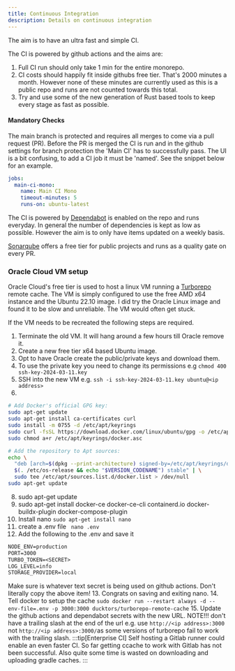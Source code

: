 ```yaml
---
title: Continuous Integration
description: Details on continuous integration
---
```


The aim is to have an ultra fast and simple CI.

The CI is powered by github actions and the aims are:
1. Full CI run should only take 1 min for the entire monorepo.
2. CI costs should happily fit inside githubs free tier. That's 2000 minutes a month. However none of these minutes are currently used as this is a public repo and runs are not counted towards this total.
3. Try and use some of the new generation of Rust based tools to keep every stage as fast as possible.

#### Mandatory Checks

The main branch is protected and requires all merges to come via a pull request (PR). Before the PR is merged the CI is run and in the github settings for branch protection the 'Main CI' has to successfully pass. The UI is a bit confusing, to add a CI job it must be 'named'. See the snippet below for an example.

```yaml
jobs:
  main-ci-mono:
    name: Main CI Mono
    timeout-minutes: 5
    runs-on: ubuntu-latest
```

The CI is powered by
[Dependabot](https://github.com/dependabot) is enabled on the repo and runs everyday. In general the number of dependencies is kept as low as possible. However the aim is to only have items updated on a weekly basis.

[Sonarqube](https://sonarcloud.io/organizations/nigelbreslaw/projects) offers a free tier for public projects and runs as a quality gate on every PR.

### Oracle Cloud VM setup
Oracle Cloud's free tier is used to host a linux VM running a [Turborepo](https://turbo.build) remote cache. The VM is simply configured to use the free AMD x64 instance and the Ubuntu 22.10 image. I did try the Oracle Linux image and found it to be slow and unreliable. The VM would often get stuck.

If the VM needs to be recreated the following steps are required.
1. Terminate the old VM. It will hang around a few hours till Oracle remove it.
2. Create a new free tier x64 based Ubuntu image.
3. Opt to have Oracle create the public/private keys and download them.
4. To use the private key you need to change its permissions e.g `chmod 400 ssh-key-2024-03-11.key`
5. SSH into the new VM e.g. `ssh -i ssh-key-2024-03-11.key ubuntu@<ip address>`
7. 
```bash
# Add Docker's official GPG key:
sudo apt-get update
sudo apt-get install ca-certificates curl
sudo install -m 0755 -d /etc/apt/keyrings
sudo curl -fsSL https://download.docker.com/linux/ubuntu/gpg -o /etc/apt/keyrings/docker.asc
sudo chmod a+r /etc/apt/keyrings/docker.asc

# Add the repository to Apt sources:
echo \
  "deb [arch=$(dpkg --print-architecture) signed-by=/etc/apt/keyrings/docker.asc] https://download.docker.com/linux/ubuntu \
  $(. /etc/os-release && echo "$VERSION_CODENAME") stable" | \
  sudo tee /etc/apt/sources.list.d/docker.list > /dev/null
sudo apt-get update
```

8. sudo apt-get update
9. sudo apt-get install docker-ce docker-ce-cli containerd.io docker-buildx-plugin docker-compose-plugin
10. Install nano `sudo apt-get install nano`
11. create a .env file ` nano .env`
12. Add the following to the .env and save it
```txt
NODE_ENV=production
PORT=3000
TURBO_TOKEN=<SECRET>
LOG_LEVEL=info
STORAGE_PROVIDER=local
```
Make sure <SECRET> is whatever text secret is being used on github actions. Don't literally copy the above item!
13. Congrats on saving and exiting nano.
14. Tell docker to setup the cache `sudo docker run --restart always -d --env-file=.env -p 3000:3000 ducktors/turborepo-remote-cache`
15. Update the github actions and dependabot secrets with the new URL. NOTE!!! don't have a trailing slash at the end of the url e.g. use `http://<ip address>:3000` not `http://<ip address>:3000/`as some versions of turborepo fail to work with the trailing slash.
:::tip[Enterprise CI]
Self hosting a Gitlab runner could enable an even faster CI. So far getting ccache to work with Gitlab has not been successful. Also quite some time is wasted on downloading and uploading gradle caches. 
:::
